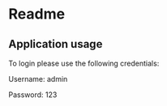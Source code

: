 # Readme
## Application usage
To login please use the following credentials:

Username: admin

Password: 123